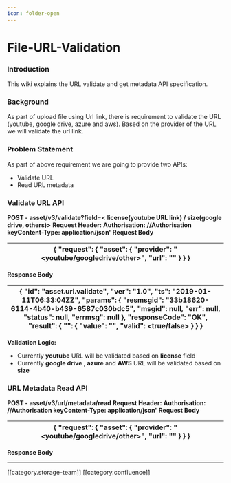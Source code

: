 ```yaml
---
icon: folder-open
---
```


# File-URL-Validation

### Introduction

This wiki explains the URL validate and get metadata API specification.

### Background

As part of upload file using Url link, there is requirement to validate the URL (youtube, google drive, azure and aws). Based on the provider of the URL we will validate the url link.

### Problem Statement

As part of above requirement we are going to provide two APIs:

* Validate URL
* Read URL metadata

### Validate URL API

**POST - asset/v3/validate?field=<** **license(youtube URL link) / size(google drive, others)>** **Request Header:** **Authorisation: //Authorisation keyContent-Type: application/json'** **Request Body**

| {      "request": {           "asset": {                "provider": "\<youtube/googledrive/other>",                "url": ""           }      } } |
| ------------------------------------------------------------------------------------------------------------------------------------------------- |

**Response Body**

| {      "id": "asset.url.validate",      "ver": "1.0",      "ts": "2019-01-11T06:33:04ZZ",      "params": {           "resmsgid": "33b18620-6114-4b40-b439-6587c030bdc5",           "msgid": null,           "err": null,           "status": null,           "errmsg": null      },      "responseCode": "OK",      "result": {           "": {                "value": "",                "valid": \<true/false>           }      } } |
| -------------------------------------------------------------------------------------------------------------------------------------------------------------------------------------------------------------------------------------------------------------------------------------------------------------------------------------------------------------------------------------------------------------------------------------- |

**Validation Logic:**

* Currently **youtube**  URL will be validated based on **license**  field
* Currently **google drive** **, azure** and  **AWS**  URL will be validated based on  **size**

### URL Metadata Read API

**POST - asset/v3/url/metadata/read** **Request Header:** **Authorisation: //Authorisation keyContent-Type: application/json'** **Request Body**

| {      "request": {           "asset": {                "provider": "\<youtube/googledrive/other>",                "url": ""           }      } } |
| ------------------------------------------------------------------------------------------------------------------------------------------------- |

**Response Body**

***

\[\[category.storage-team]] \[\[category.confluence]]
